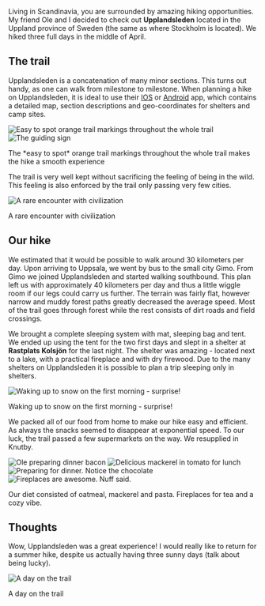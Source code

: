 Living in Scandinavia, you are surrounded by amazing hiking opportunities. My friend Ole and I decided to check out **Upplandsleden** located in the Uppland province of Sweden (the same as where Stockholm is located). We hiked three full days in the middle of April.

## The trail

Upplandsleden is a concatenation of many minor sections. This turns out handy, as one can walk from milestone to milestone. When planning a hike on Upplandsleden, it is ideal to use their [IOS](https://itunes.apple.com/se/app/upplandsleden/id823491887?mt=8) or [Android](https://play.google.com/store/apps/details?id=com.appanero.upplandsleden) app, which contains a detailed map, section descriptions and geo-coordinates for shelters and camp sites.

<div class="media group">
  <img class="media__image" data-src="upplandsleden.markings.jpg" title="Easy to spot orange trail markings throughout the whole trail">
  <img class="media__image" data-src="upplandsleden.sign.jpg" title="The guiding sign">
  <p class="media__caption">The *easy to spot* orange trail markings throughout the whole trail makes the hike a smooth experience</p>
</div>

The trail is very well kept without sacrificing the feeling of being in the wild. This feeling is also enforced by the trail only passing very few cities.

<div class="media">
  <img class="media__image" data-src="upplandsleden.city.jpg" title="A rare encounter with civilization">
  <p class="media__caption">A rare encounter with civilization</p>
</div>

## Our hike

We estimated that it would be possible to walk around 30 kilometers per day. Upon arriving to Uppsala, we went by bus to the small city Gimo. From Gimo we joined Upplandsleden and started walking southbound. This plan left us with approximately 40 kilometers per day and thus a little wiggle room if our legs could carry us further. The terrain was fairly flat, however narrow and muddy forest paths greatly decreased the average speed. Most of the trail goes through forest while the rest consists of dirt roads and field crossings.

<div id="map1" data-lat="60.0152936" data-lng="18.1016756" data-zoom="9" data-type="outdoors">
  <div data-lat="60.163907" data-lng="18.193992" data-label="Gimo"></div>
  <div data-lat="60.138930" data-lng="18.357970" data-label="Gisslaränden shelter"></div>
  <div data-lat="59.999060" data-lng="18.349950" data-label="Rastplats Pansarudden shelter"></div>
  <div data-lat="59.874710" data-lng="18.193050" data-label="Rastplats Kolsjön"></div>
  <div data-lat="59.909120" data-lng="18.265358" data-label="Knutby"></div>
  <div data-lat="59.862405" data-lng="17.6371599" data-label="Uppsala"></div>
</div>

We brought a complete sleeping system with mat, sleeping bag and tent. We ended up using the tent for the two first days and slept in a shelter at **Rastplats Kolsjön** for the last night. The shelter was amazing - located next to a lake, with a practical fireplace and with dry firewood. Due to the many shelters on Upplandsleden it is possible to plan a trip sleeping only in shelters.

<div class="media">
  <img class="media__image" data-src="upplandsleden.tent-in-snow.jpg" title="Waking up to snow on the first morning - surprise!">
  <p class="media__caption">Waking up to snow on the first morning - surprise!</p>
</div>

We packed all of our food from home to make our hike easy and efficient. As always the snacks seemed to disappear at exponential speed. To our luck, the trail passed a few supermarkets on the way. We resupplied in Knutby.

<div class="media group">
  <img class="media__image" data-src="upplandsleden.bacon.jpg" title="Ole preparing dinner bacon">
  <img class="media__image" data-src="upplandsleden.lunch.jpg" title="Delicious mackerel in tomato for lunch">
  <img class="media__image" data-src="upplandsleden.dinner.jpg" title="Preparing for dinner. Notice the chocolate">
  <img class="media__image" data-src="upplandsleden.fireplace.jpg" title="Fireplaces are awesome. Nuff said.">
  <p class="media__caption">Our diet consisted of oatmeal, mackerel and pasta. Fireplaces for tea and a cozy vibe.</p>
</div>

## Thoughts

Wow, Upplandsleden was a great experience! I would really like to return for a summer hike, despite us actually having three sunny days (talk about being lucky).

<div class="media">
  <img class="media__image" data-src="upplandsleden.wild.jpg" title="A day on the trail">
  <p class="media__caption">A day on the trail</p>
</div>


